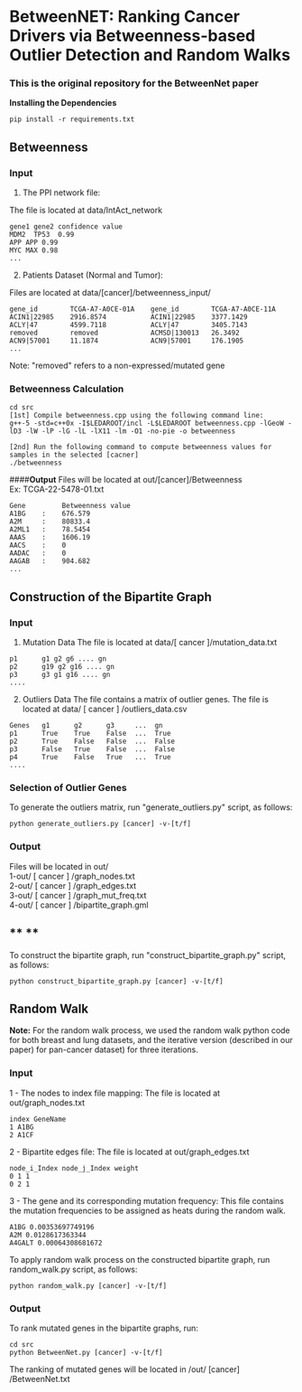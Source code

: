 # BetweenNET: Ranking Cancer Drivers via Betweenness-based Outlier Detection and Random Walks

### This is the original repository for the BetweenNet paper


**Installing the Dependencies**

```
pip install -r requirements.txt
```
## **Betweenness**

### **Input**

1. The PPI network file:

The file is located at data/IntAct_network

```
gene1 gene2 confidence value
MDM2  TP53  0.99
APP APP 0.99
MYC MAX 0.98
...
```
2. Patients Dataset (Normal and Tumor):

Files are located at data/[cancer]/betweenness_input/
```
gene_id        TCGA-A7-A0CE-01A    gene_id        TCGA-A7-A0CE-11A
ACIN1|22985    2916.8574           ACIN1|22985    3377.1429
ACLY|47        4599.7118           ACLY|47        3405.7143
removed        removed             ACMSD|130013   26.3492
ACN9|57001     11.1874             ACN9|57001     176.1905
...
```
Note: "removed"  refers to a non-expressed/mutated gene


### **Betweenness Calculation**

```
cd src
[1st] Compile betweenness.cpp using the following command line:
g++-5 -std=c++0x -I$LEDAROOT/incl -L$LEDAROOT betweenness.cpp -lGeoW -lD3 -lW -lP -lG -lL -lX11 -lm -O1 -no-pie -o betweenness

[2nd] Run the following command to compute betweenness values for samples in the selected [cacner]
./betweenness
```

####**Output**
Files will be located at out/[cancer]/Betweenness <br/>
Ex: TCGA-22-5478-01.txt
```
Gene         Betweenness value
A1BG    :    676.579
A2M     :    80833.4
A2ML1   :    78.5454
AAAS    :    1606.19
AACS    :    0
AADAC   :    0
AAGAB   :    904.682
...
```


## **Construction of the Bipartite Graph**

### **Input**
1. Mutation Data
The file is located at data/[ cancer ]/mutation_data.txt

```
p1      g1 g2 g6 .... gn
p2      g19 g2 g16 .... gn
p3      g3 g1 g16 .... gn
....
```


2. Outliers Data
The file contains a matrix of outlier genes.
The file is located at data/ [ cancer ] /outliers_data.csv

```
Genes   g1      g2      g3     ...  gn
p1      True    True    False  ...  True
p2      True    False   False  ...  False
p3      False   True    False  ...  False
p4      True    False   True   ...  True
....
```

### **Selection of Outlier Genes**
To generate the outliers matrix, run  "generate_outliers.py" script, as follows:
```
python generate_outliers.py [cancer] -v-[t/f]
```
### **Output**
Files will be located in out/ <br/>
1-out/  [ cancer ] /graph_nodes.txt <br/>
2-out/ [ cancer ] /graph_edges.txt <br/>
3-out/ [ cancer ] /graph_mut_freq.txt <br/>
4-out/ [ cancer ] /bipartite_graph.gml<br/>


## ** **
To construct the bipartite graph, run "construct_bipartite_graph.py" script, as follows:
```
python construct_bipartite_graph.py [cancer] -v-[t/f]
```

## **Random Walk**
**Note:** For the random walk process, we used the random walk python code for both breast and lung datasets, and the iterative version (described in our paper) for pan-cancer dataset) for three iterations.
### **Input**

1 - The nodes to index file mapping:
The file is located at out/graph_nodes.txt
```
index GeneName
1 A1BG
2 A1CF
```
2 - Bipartite edges file:
The file is located at out/graph_edges.txt
```
node_i_Index node_j_Index weight
0 1 1
0 2 1
```
3 - The gene and its corresponding mutation frequency:
This file contains the mutation frequencies to be assigned as heats during the random walk.

```
A1BG 0.00353697749196
A2M 0.0128617363344
A4GALT 0.00064308681672
```

To apply random walk process on the constructed bipartite graph, run random_walk.py script, as follows:
```
python random_walk.py [cancer] -v-[t/f]
```


### **Output**
To rank mutated genes in the bipartite graphs, run:
```
cd src
python BetweenNet.py [cancer] -v-[t/f]
```
The ranking of mutated genes will be located in /out/ [cancer] /BetweenNet.txt
